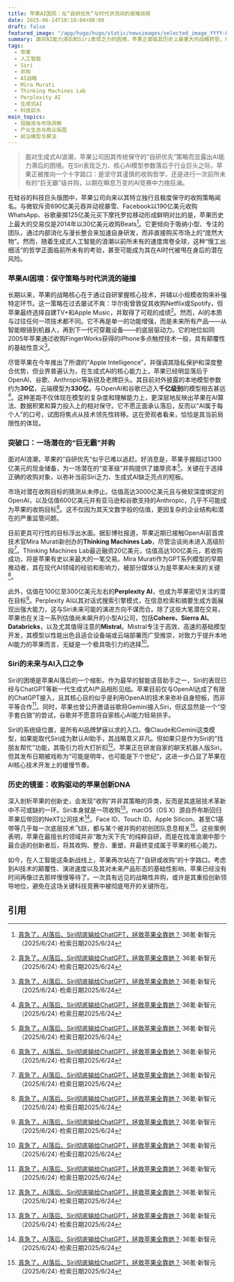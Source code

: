 ```yaml
---
title: 苹果AI困局：在“自研优先”与时代洪流间的艰难抉择
date: 2025-06-24T10:10:04+08:00
draft: false
featured_image: "/app/hugo/hugo/static/newsimages/selected_image_YYYY-06-Jun 24, 2025_10-03-19-785.jpg"
summary: 面对AI能力滞后和Siri表现乏力的困境，苹果正面临其历史上最重大的战略转型。尽管苹果一向偏好小型收购和自研优先，但在AI这一颠覆性技术面前，市场普遍认为其需要通过一次估值数十亿美元的“巨无霸”级并购，例如对Thinking Machines Lab或Perplexity AI的收购，来迅速补足技术短板并重塑其在人工智能时代的领导地位，这与它过去在核心技术领域通过并购实现创新的历史一脉相承。
tags: 
  - 苹果
  - 人工智能
  - Siri
  - 并购
  - AI战略
  - Mira Murati
  - Thinking Machines Lab
  - Perplexity AI
  - 生成式AI
  - 科技巨头
main_topics: 
  - 投融资与市场洞察
  - 产业生态与商业版图
  - 前沿模型与算法
---
```


> 面对生成式AI浪潮，苹果公司因其传统保守的“自研优先”策略而显露出AI能力滞后的困境。在Siri表现乏力、核心AI模型参数落后于行业巨头之际，苹果正被推向一个十字路口：是坚守其谨慎的收购哲学，还是进行一次前所未有的“巨无霸”级并购，以期在瞬息万变的AI竞赛中力挽狂澜。

在硅谷的科技巨头版图中，苹果公司向来以其特立独行且极度保守的收购策略闻名。与微软斥资690亿美元吞并动视暴雪、Facebook以190亿美元收购WhatsApp、谷歌豪掷125亿美元买下摩托罗拉移动形成鲜明对比的是，苹果历史上最大的交易仅是2014年以30亿美元收购Beats[^1]。它更倾向于吸纳小型、专注的团队，通过内部消化与漫长整合来加速自身研发，而非直接购买市场上的“庞然大物”。然而，随着生成式人工智能的浪潮以前所未有的速度席卷全球，这种“慢工出细活”的哲学正面临前所未有的考验，甚至可能成为其在AI时代被甩在身后的潜在风险。

### 苹果AI困境：保守策略与时代洪流的碰撞

长期以来，苹果的战略核心在于通过自研掌握核心技术，并辅以小规模收购来补强特定环节。这一策略在过去屡试不爽：华尔街曾敦促其收购Netflix或Spotify，但苹果最终选择自建TV+和Apple Music，并取得了可观的成绩[^1]。然而，AI的本质与过往任何一项技术都不同。它不再是单一的功能增强，而是未来所有产品——从智能眼镜到机器人，再到下一代可穿戴设备——的底层驱动力。它的地位如同2005年苹果通过收购FingerWorks获得的iPhone多点触控技术一般，具有颠覆性的基础性意义[^1]。

尽管苹果在今年推出了所谓的“Apple Intelligence”，并强调其隐私保护和深度整合优势，但业界普遍认为，在生成式AI的核心能力上，苹果已经明显落后于OpenAI、谷歌、Anthropic等新锐及老牌巨头。其目前对外披露的本地模型参数约为**30亿**，云端模型为**330亿**，与OpenAI和谷歌已迈入**千亿级别**的模型相去甚远[^1]。这种差距不仅体现在模型的复杂度和理解能力上，更深层地反映出苹果在AI算法、数据积累和算力投入上的相对保守。它不愿正面承认落后，反而以“AI属于每个人”的口号，试图将焦点从技术领先性转移。这在旁观者看来，恰恰是其当前局限性的体现。

### 突破口：一场潜在的“巨无霸”并购

面对AI浪潮，苹果的“自研优先”似乎已难以追赶。好消息是，苹果手握超过1300亿美元的现金储备，为一场潜在的“变革级”并购提供了雄厚资本[^1]。关键在于选择正确的收购对象，以弥补当前Siri乏力、生成式AI缺乏亮点的短板。

市场对潜在收购目标的猜测从未停止。估值高达3000亿美元且与微软深度绑定的OpenAI，以及估值600亿美元并有亚马逊和谷歌支持的Anthropic，几乎不可能成为苹果的收购目标[^1]。这不仅因为其天文数字般的估值，更因复杂的企业结构和潜在的严重监管问题。

目前更具可行性的目标浮出水面。据彭博社报道，苹果近期已接触OpenAI前首席技术官Mira Murati新创办的**Thinking Machines Lab**，尽管洽谈尚未进入高级阶段[^1]。Thinking Machines Lab最近融资20亿美元，估值高达100亿美元，若收购成功，将是苹果有史以来最大的一笔交易。Mira Murati作为GPT系列模型的早期推动者，其在现代AI领域的经验和影响力，被部分媒体认为是苹果AI未来的关键[^1]。

此外，估值在100亿至300亿美元左右的**Perplexity AI**，也成为苹果密切关注的潜在目标[^1]。Perplexity AI以其对话式搜索引擎模式，在信息检索和摘要生成方面展现出强大能力，这与Siri未来可能的演进方向不谋而合。除了这些大笔潜在交易，苹果也在关注一系列估值尚未飙升的小型AI公司，包括**Cohere、Sierra AI、Databricks**，以及尤其值得注意的**Mistral**。Mistral专注于高效、高速的基础模型开发，其模型以性能出色且适合设备端或云端部署而广受推崇，对致力于提升本地AI能力的苹果而言，无疑是一个极具吸引力的选择[^1]。

### Siri的未来与AI入口之争

Siri的困境是苹果AI落后的一个缩影。作为最早的智能语音助手之一，Siri的表现已经与ChatGPT等新一代生成式AI产品相形见绌。苹果目前仅与OpenAI达成了有限的ChatGPT接入，且其核心目的似乎是利用OpenAI的技术来弥补自身短板，而非平等合作[^1]。同时，苹果也曾公开邀请谷歌将Gemini接入Siri，但这显然是一个“空手套白狼”的尝试，谷歌并不愿意将自家核心AI能力轻易拱手。

Siri的系统级位置，是所有AI品牌梦寐以求的入口。像Claude和Gemini这类模型，如果能取代Siri成为默认AI助手，其战略意义非凡。但如果只是作为Siri的“找朋友帮忙”功能，其吸引力将大打折扣[^1]。苹果正在研发自家的聊天机器人版Siri，但其发布日期被戏称为“可能是明年，也可能是下个世纪”，这进一步凸显了苹果在AI核心技术开发上的缓慢节奏。

### 历史的镜鉴：收购驱动的苹果创新DNA

深入剖析苹果的创新史，会发现“收购”并非其策略的异类，反而是其底层技术革新中不可或缺的一环。Siri本身就是一项收购[^1]。macOS（OS X）源自乔布斯回归苹果后带回的NeXT公司技术[^1]。Face ID、Touch ID、Apple Silicon、甚至C1基带等几乎每一次底层技术飞跃，都与某个被并购的初创团队息息相关[^1]。这些案例表明，苹果在最擅长的领域并非“敢为天下先”的纯粹自研，而是在找准浪潮中那个最合适的创新者后，将其收购、整合、重塑，并最终变成属于苹果的核心能力。

如今，在人工智能这条新战线上，苹果再次站在了“自研或收购”的十字路口。考虑到AI技术的颠覆性、演进速度以及其对未来产品形态的基础性影响，苹果已经没有时间再像过去那样慢慢等待了。一次具有远见的战略性并购，或许是其重拾创新领导地位，避免在这场关键科技竞赛中被彻底甩开的关键所在。

## 引用
[^1]: [真急了，AI落后、Siri彻底输给ChatGPT，拯救苹果全靠她？](https://m.36kr.com/p/3349784398092933)·36氪·新智元（2025/6/24）·检索日期2025/6/24
[^2]: [Will Apple Buy an AI Company? Apple Takes a Close Look at Acquiring Perplexity](https://www.bloomberg.com/news/newsletters/2025-06-22/will-apple-buy-an-ai-company-apple-takes-a-close-look-at-acquiring-perplexity-mc7m98q9)·Bloomberg·Mark Gurman（2025/6/22）·检索日期2025/6/24
[^3]: [She Should Be The Future of AI at Apple, and Her Company Apple’s Next Acquisition](https://9to5mac.com/2025/03/25/she-should-be-the-future-of-ai-at-apple-and-her-company-apples-next-acquisition/)·9to5Mac·Zac Hall（2025/3/25）·检索日期2025/6/24
